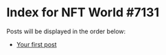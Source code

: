 # Index for NFT World #7131
Posts will be displayed in the order below:

- [Your first post](./001-first.md)

